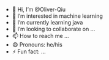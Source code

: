 - 👋 Hi, I’m @Oliver-Qiu
- 👀 I’m interested in machine learning
- 🌱 I’m currently learning java
- 💞️ I’m looking to collaborate on ...
- 📫 How to reach me ...
- 😄 Pronouns: he/his
- ⚡ Fun fact: ...

<!---
Oliver-Qiu/Oliver-Qiu is a ✨ special ✨ repository because its `README.md` (this file) appears on your GitHub profile.
You can click the Preview link to take a look at your changes.
--->
